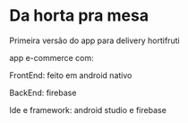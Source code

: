 # Da horta pra mesa 

Primeira versão do app para delivery hortifruti  

app e-commerce com:

FrontEnd: feito em android nativo 

BackEnd: firebase

Ide e framework: android studio e firebase
